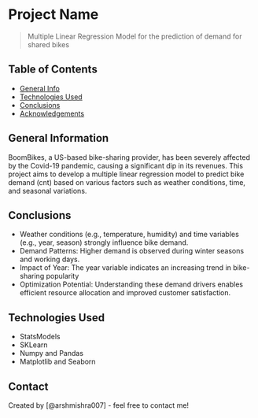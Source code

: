 # Project Name
> Multiple Linear Regression Model for the prediction of demand for shared bikes


## Table of Contents
* [General Info](#general-information)
* [Technologies Used](#technologies-used)
* [Conclusions](#conclusions)
* [Acknowledgements](#acknowledgements)

<!-- You can include any other section that is pertinent to your problem -->

## General Information
BoomBikes, a US-based bike-sharing provider, has been severely affected by the Covid-19 pandemic, causing a significant dip in its revenues. This project aims to develop a multiple linear regression model to predict bike demand (cnt) based on various factors such as weather conditions, time, and seasonal variations.

<!-- You don't have to answer all the questions - just the ones relevant to your project. -->

## Conclusions
- Weather conditions (e.g., temperature, humidity) and time variables (e.g., year, season) strongly influence bike demand.
- Demand Patterns: Higher demand is observed during winter seasons and working days.
- Impact of Year: The year variable indicates an increasing trend in bike-sharing popularity
- Optimization Potential: Understanding these demand drivers enables efficient resource allocation and improved customer satisfaction.

<!-- You don't have to answer all the questions - just the ones relevant to your project. -->


## Technologies Used
- StatsModels
- SKLearn
- Numpy and Pandas
- Matplotlib and Seaborn

<!-- As the libraries versions keep on changing, it is recommended to mention the version of library used in this project -->




## Contact
Created by [@arshmishra007] - feel free to contact me!


<!-- Optional -->
<!-- ## License -->
<!-- This project is open source and available under the [... License](). -->

<!-- You don't have to include all sections - just the one's relevant to your project -->
